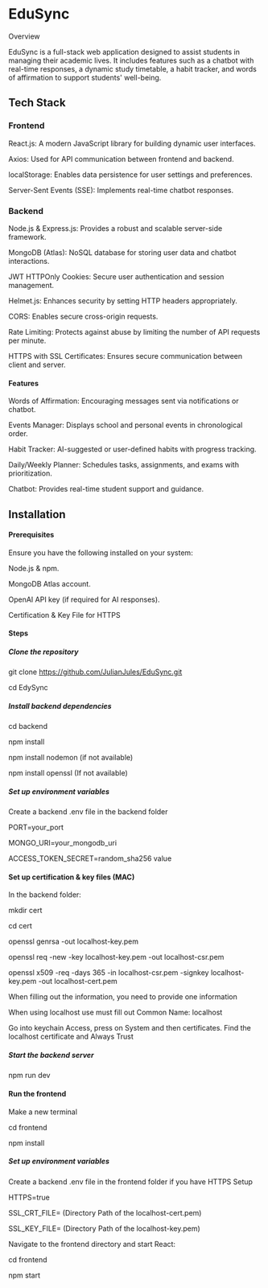 # EduSync

Overview

EduSync is a full-stack web application designed to assist students in managing their academic lives. It includes features such as a chatbot with real-time responses, a dynamic study timetable, a habit tracker, and words of affirmation to support students' well-being.

## Tech Stack

### Frontend

React.js: A modern JavaScript library for building dynamic user interfaces.

Axios: Used for API communication between frontend and backend.

localStorage: Enables data persistence for user settings and preferences.

Server-Sent Events (SSE): Implements real-time chatbot responses.

### Backend

Node.js & Express.js: Provides a robust and scalable server-side framework.

MongoDB (Atlas): NoSQL database for storing user data and chatbot interactions.

JWT HTTPOnly Cookies: Secure user authentication and session management.

Helmet.js: Enhances security by setting HTTP headers appropriately.

CORS: Enables secure cross-origin requests.

Rate Limiting: Protects against abuse by limiting the number of API requests per minute.

HTTPS with SSL Certificates: Ensures secure communication between client and server.

#### Features

Words of Affirmation: Encouraging messages sent via notifications or chatbot.

Events Manager: Displays school and personal events in chronological order.

Habit Tracker: AI-suggested or user-defined habits with progress tracking.

Daily/Weekly Planner: Schedules tasks, assignments, and exams with prioritization.

Chatbot: Provides real-time student support and guidance.

## Installation

#### Prerequisites

Ensure you have the following installed on your system:

Node.js & npm.

MongoDB Atlas account.

OpenAI API key (if required for AI responses).

Certification & Key File for HTTPS

#### Steps

##### Clone the repository

git clone https://github.com/JulianJules/EduSync.git

cd EdySync

##### Install backend dependencies

cd backend

npm install

npm install nodemon (if not available)

npm install openssl (If not available)

##### Set up environment variables
Create a backend .env file in the backend folder

PORT=your_port

MONGO_URI=your_mongodb_uri

ACCESS_TOKEN_SECRET=random_sha256 value

#### Set up certification & key files (MAC)

In the backend folder:

mkdir cert

cd cert

openssl genrsa -out localhost-key.pem

openssl req -new -key localhost-key.pem -out localhost-csr.pem

openssl x509 -req -days 365 -in localhost-csr.pem -signkey localhost-key.pem -out localhost-cert.pem


When filling out the information, you need to provide one information

When using localhost use must fill out Common Name: localhost

Go into keychain Access, press on System and then certificates. Find the localhost certificate and Always Trust

##### Start the backend server

npm run dev

#### Run the frontend

Make a new terminal

cd frontend

npm install

##### Set up environment variables

Create a backend .env file in the frontend folder if you have HTTPS Setup

HTTPS=true

SSL_CRT_FILE= (Directory Path of the localhost-cert.pem)

SSL_KEY_FILE= (Directory Path of the localhost-key.pem)

Navigate to the frontend directory and start React:

cd frontend

npm start
